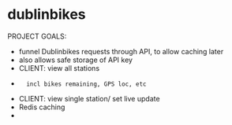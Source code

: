 # dublinbikes

PROJECT GOALS:
- funnel Dublinbikes requests through API, to allow caching later
- 	also allows safe storage of API key
- CLIENT: view all stations
-  		incl bikes remaining, GPS loc, etc
- CLIENT: view single station/ set live update
- Redis caching
- 

